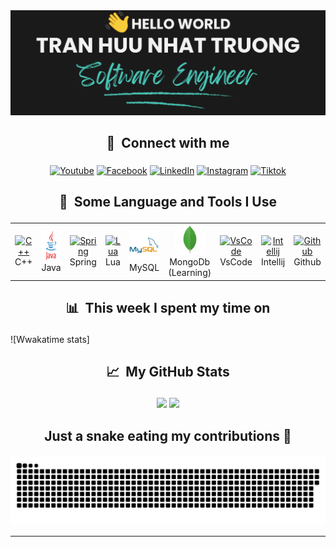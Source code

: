 <img src="https://github.com/NT912/NT912/blob/main/img/head.png">

## <p align="center">🔗 &nbsp;Connect with me</p>

<p align="center">
<a href="https://www.youtube.com/channel/UCTZZhy9XR1T1MsbJIwI7G2g" target="blank"><img align="center" src="https://upload.wikimedia.org/wikipedia/commons/0/09/YouTube_full-color_icon_%282017%29.svg" alt="Youtube" height="30" width="40" /></a>
<a href="https://www.facebook.com/tranhuunhattruong" target="blank"><img align="center" src="https://upload.wikimedia.org/wikipedia/commons/5/51/Facebook_f_logo_%282019%29.svg" alt="Facebook" height="30" width="40" /></a>
<a href="https://www.linkedin.com/in/tranhuunhattruong/" target="blank"><img align="center" src="https://raw.githubusercontent.com/rahuldkjain/github-profile-readme-generator/master/src/images/icons/Social/linked-in-alt.svg" alt="LinkedIn" height="30" width="40" /></a>
<a href="https://www.instagram.com/_thntruong_/" target="blank"><img align="center" src="https://raw.githubusercontent.com/rahuldkjain/github-profile-readme-generator/master/src/images/icons/Social/instagram.svg" alt="Instagram" height="30" width="40" /></a>
<a href="https://www.tiktok.com/@nt912" target="blank"><img align="center" src="https://images.wallpapersden.com/image/download/tiktok-logo_bGpsaWiUmZqaraWkpJRnamtlrWZpaWU.jpg" alt="Tiktok" height="30" width="40" /></a>

## <p align="center">🚀 &nbsp;Some Language and Tools I Use</p>

<table align="center">
  <tr>
    <td align="center" width="96">
      <a href="#NhatTruong-tech">
        <img src="https://upload.wikimedia.org/wikipedia/commons/1/18/ISO_C%2B%2B_Logo.svg" width="48" height="48" alt="C++" />
      </a>
      <br>C++
    </td>
    <td align="center" width="96">
      <a href="#NhatTruong-tech">
        <img src="https://raw.githubusercontent.com/devicons/devicon/master/icons/java/java-original-wordmark.svg" width="48" height="48" alt="Java" />
      </a>
      <br>Java
    </td>
    <td align="center" width="96">
      <a href="#NhatTruong-tech">
        <img src="https://www.vectorlogo.zone/logos/springio/springio-icon.svg" width="48" height="48" alt="Spring" />
      </a>
      <br>Spring
    </td>
    <td align="center" width="96">
      <a href="#NhatTruong-tech">
        <img src="https://upload.wikimedia.org/wikipedia/commons/c/cf/Lua-Logo.svg" width="48" height="48" alt="Lua" />
      </a>
      <br>Lua
    </td>
    </td>
    <td align="center" width="96">
      <a href="#NhatTruong-tech">
        <img src="https://raw.githubusercontent.com/devicons/devicon/master/icons/mysql/mysql-original-wordmark.svg" width="48" height="48" alt="MySQL" />
      </a>
      <br>MySQL
    </td>
    <td align="center" width="96">
      <a href="#NhatTruong-tech">
        <img src="https://raw.githubusercontent.com/devicons/devicon/master/icons/mongodb/mongodb-original.svg" width="48" height="48" alt="MongoDb" />
      </a>
      <br>MongoDb
      <br>(Learning)
    </td>
    <td align="center" width="96"> 
      <a href="#NhatTruong-tech" >
        <img src="https://cdn.jsdelivr.net/gh/devicons/devicon/icons/vscode/vscode-original.svg" width="48" height="48" alt="VsCode" />
      </a>
      <br>VsCode
    </td>
    <td align="center" width="96">
      <a href="#NhatTruong-tech" >
        <img src="https://upload.wikimedia.org/wikipedia/commons/9/9c/IntelliJ_IDEA_Icon.svg" width="48" height="48" alt="Intellij" />
      </a>
      <br>Intellij
    </td>
    <td align="center"  width="96">
      <a href="#NhatTruong-tech">
        <img src="https://user-images.githubusercontent.com/3369400/139447912-e0f43f33-6d9f-45f8-be46-2df5bbc91289.png" width="48" height="48" alt="Github" />
      </a>
      <br>Github
    </td>
    <td align="center"  width="96">
      <a href="#NhatTruong-tech">
        <img src="https://github.com/NT912/NT912/blob/main/img/applelogo.png" width="48" height="48" alt="MacOS" />
      </a>
      <br>MacOS
    </td>
  </tr>
</table>

## <p align="center">📊 &nbsp;This week I spent my time on</p>

![Wwakatime stats]

## <p align="center">📈 &nbsp;My GitHub Stats</p>

<p align='center'>
  <img height="180em" src="https://github-readme-stats.vercel.app/api?username=NT912&show_icons=true&hide_border=true&&count_private=true&include_all_commits=true" />
  <img height="180em" src="https://github-readme-stats.vercel.app/api/top-langs/?username=NT912&exclude_repo=KNN-Image-Classification&show_icons=true&hide_border=true&layout=compact&langs_count=8"/>
</p>


## <p align="center">Just a snake eating my contributions 🐍</p>
<p align='center'>
<img src="https://github.com/NT912/NT912/blob/main/img/github-contribution-grid-snake.svg">
</p>

<hr>
<br>
